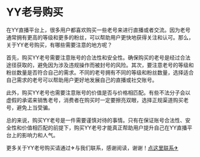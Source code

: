 # YY老号购买

在YY直播平台上，很多用户都喜欢购买一些老号来进行直播或者交流。因为老号通常拥有更高的等级和更多的粉丝，可以帮助用户更快地获得关注和认可。那么，关于YY老号购买，有哪些需要注意的地方呢？

首先，购买YY老号需要注意账号的合法性和安全性。确保购买的老号是经过合法途径获取的，避免因为涉及违规操作而被封号的风险。其次，要注意老号的等级和粉丝数量是否符合自己的需求。不同的老号拥有不同的等级和粉丝数量，选择适合自己需求的老号可以帮助用户更好地发展自己的直播或社交账号。

此外，购买YY老号也需要注意账号的价值是否与价格相匹配。有些不法分子会以虚假的承诺来销售老号，消费者在购买时一定要擦亮双眼，选择正规渠道购买老号，避免上当受骗。

总的来说，购买YY老号是一件需要谨慎对待的事情。只有在保证账号合法性、安全性和价值相匹配的前提下，购买YY老号才能真正帮助用户提升自己在YY直播平台上的影响力和人气。

更多关于YY老号购买请通过✈与我们联系，感谢阅读，谢谢！[点这里联系✈](https://abc.k02.cc)